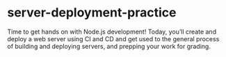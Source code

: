 # server-deployment-practice
Time to get hands on with Node.js development! Today, you’ll create and deploy a web server using CI and CD and get used to the general process of building and deploying servers, and prepping your work for grading.
